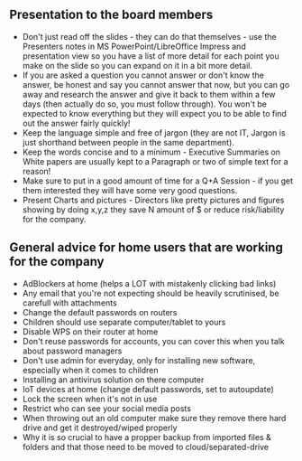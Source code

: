 ## Presentation to the board members
- Don't just read off the slides - they can do that themselves - use the Presenters notes in MS PowerPoint/LibreOffice Impress and presentation view so you have a list of more detail for each point you make on the slide so you can expand on it in a bit more detail.
- If you are asked a question you cannot answer or don't know the answer, be honest and say you cannot answer that now, but you can go away and research the answer and give it back to them within a few days (then actually do so, you must follow through). You won't be expected to know everything but they will expect you to be able to find out the answer fairly quickly!
- Keep the language simple and free of jargon (they are not IT, Jargon is just shorthand between people in the same department).
- Keep the words concise and to a minimum - Executive Summaries on White papers are usually kept to a Paragraph or two of simple text for a reason!
- Make sure to put in a good amount of time for a Q+A Session - if you get them interested they will have some very good questions.
- Present Charts and pictures - Directors like pretty pictures and figures showing by doing x,y,z they save N amount of $ or reduce risk/liability for the company.

## General advice for home users that are working for the company
- AdBlockers at home (helps a LOT with mistakenly clicking bad links)
- Any email that you're not expecting should be heavily scrutinised, be carefull with attachments
- Change the default passwords on routers
- Children should use separate computer/tablet to yours
- Disable WPS on their router at home
- Don't reuse passwords for accounts, you can cover this when you talk about password managers
- Don't use admin for everyday, only for installing new software, especially when it comes to children
- Installing an antivirus solution on there computer
- IoT devices at home (change default passwords, set to autoupdate)
- Lock the screen when it's not in use
- Restrict who can see your social media posts
- When throwing out an old computer make sure they remove there hard drive and get it destroyed/wiped properly
- Why it is so crucial to have a propper backup from imported files & folders and that those need to be moved to cloud/separated-drive
